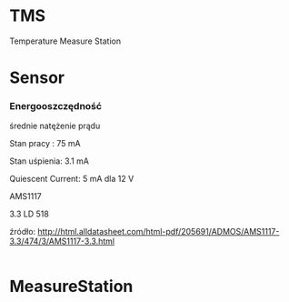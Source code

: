 # TMS
Temperature Measure Station

# Sensor

### Energooszczędność

średnie natężenie prądu

Stan pracy  : 75 mA

Stan uśpienia: 3.1 mA

Quiescent Current: 5 mA dla 12 V  

AMS1117

3.3 LD 518

źródło: http://html.alldatasheet.com/html-pdf/205691/ADMOS/AMS1117-3.3/474/3/AMS1117-3.3.html

```c

```


# MeasureStation

